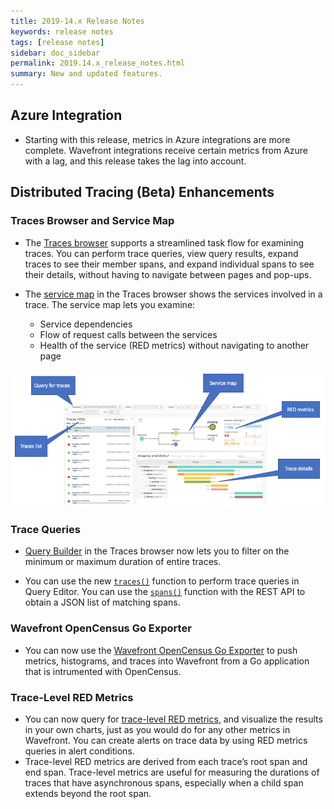 ```yaml
---
title: 2019-14.x Release Notes
keywords: release notes
tags: [release notes]
sidebar: doc_sidebar
permalink: 2019.14.x_release_notes.html
summary: New and updated features.
---
```


## Azure Integration 
* Starting with this release, metrics in Azure integrations are more complete. Wavefront integrations receive certain metrics from Azure with a lag, and this release takes the lag into account.

## Distributed Tracing (Beta) Enhancements

### Traces Browser and Service Map
* The [Traces browser](tracing_ui_overview.html#explore-traces) supports a streamlined task flow for examining traces. You can perform trace queries, view query results, expand traces to see their member spans, and expand individual spans to see their details, without having to navigate between pages and pop-ups.

* The [service map](tracing_ui_overview.html#investigate-the-service-flow-for-a-trace) in the Traces browser shows the services involved in a trace. The service map lets you examine: 
  - Service dependencies 
  - Flow of request calls between the services 
  - Health of the service (RED metrics) without navigating to another page

![explore trace browser](images/tracing_traces_browser_relnotes.png)

### Trace Queries

* [Query Builder](trace_data_query.html) in the Traces browser now lets you to filter on the minimum or maximum duration of entire traces. 

* You can use the new [`traces()`](traces_function.html) function to perform trace queries in Query Editor. You can use the [`spans()`](spans_function.html) function with the REST API to obtain a JSON list of matching spans. 

### Wavefront OpenCensus Go Exporter

* You can now use the [Wavefront OpenCensus Go Exporter](https://opencensus.io/exporters/supported-exporters/go/wavefront/) to push metrics, histograms, and traces into Wavefront from a Go application that is intrumented with OpenCensus. 


### Trace-Level RED Metrics

* You can now query for [trace-level RED metrics](trace_data_details.html#operation-level-and-trace-level-red-metrics), and visualize the results in your own charts, just as you would do for any other metrics in Wavefront. You can create alerts on trace data by using RED metrics queries in alert conditions. 
* Trace-level RED metrics are derived from each trace’s root span and end span. Trace-level metrics are useful for measuring the durations of traces that have asynchronous spans, especially when a child span extends beyond the root span. 



<!---
![](/images/.png)
--->
<!---
## Performance and Stability Enhancements

This release includes multiple performance and stability enhancements.
--->
